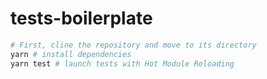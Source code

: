 # tests-boilerplate

```bash
# First, cline the repository and move to its directory
yarn # install dependencies
yarn test # launch tests with Hot Module Reloading
```
